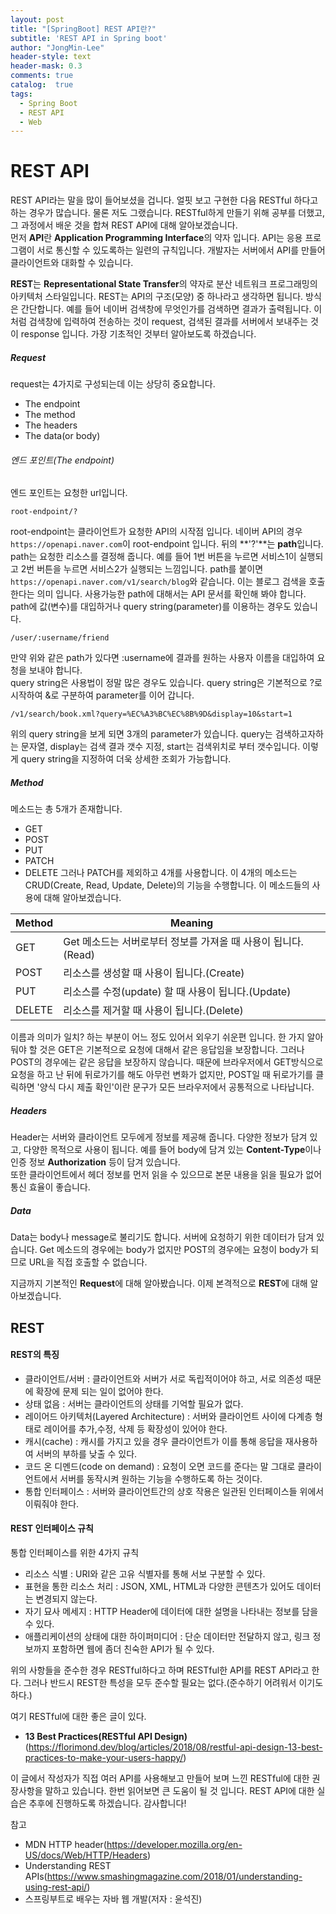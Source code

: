 ```yaml
---
layout: post
title: "[SpringBoot] REST API란?"
subtitle: 'REST API in Spring boot'
author: "JongMin-Lee"
header-style: text
header-mask: 0.3
comments: true
catalog:  true
tags:
  - Spring Boot
  - REST API
  - Web
---
```


# REST API

REST API라는 말을 많이 들어보셨을 겁니다. 얼핏 보고 구현한 다음 RESTful 하다고 하는 경우가 많습니다. 물론 저도 그랬습니다. RESTful하게 만들기 위해 공부를 더했고, 그 과정에서 배운 것을 합쳐 REST API에 대해 알아보겠습니다.  
먼저 **API**란 **Application Programming Interface**의 약자 입니다. API는 응용 프로그램이 서로 통신할 수 있도록하는 일련의 규칙입니다. 개발자는 서버에서 API를 만들어 클라이언트와 대화할 수 있습니다.  

**REST**는 **Representational State Transfer**의 약자로 분산 네트워크 프로그래밍의 아키텍처 스타일입니다. REST는 API의 구조(모양) 중 하나라고 생각하면 됩니다. 방식은 간단합니다. 예를 들어 네이버 검색창에 무엇인가를 검색하면 결과가 출력됩니다. 이 처럼 검색창에 입력하여 전송하는 것이 request, 검색된 결과를 서버에서 보내주는 것이 response 입니다. 가장 기초적인 것부터 알아보도록 하겠습니다.

##### Request
request는 4가지로 구성되는데 이는 상당히 중요합니다.
- The endpoint
- The method
- The headers
- The data(or body)

###### 엔드 포인트(The endpoint)
엔드 포인트는 요청한 url입니다. 
```
root-endpoint/?
```
root-endpoint는 클라이언트가 요청한 API의 시작점 입니다. 네이버 API의 경우 `https://openapi.naver.com`이 root-endpoint 입니다. 뒤의 **'?'**는 **path**입니다. path는 요청한 리소스를 결정해 줍니다. 예를 들어 1번 버튼을 누르면 서비스1이 실행되고 2번 버튼을 누르면 서비스2가 실행되는 느낌입니다. path를 붙이면 `https://openapi.naver.com/v1/search/blog`와 같습니다. 이는 블로그 검색을 호출한다는 의미 입니다. 사용가능한 path에 대해서는 API 문서를 확인해 봐야 합니다.  
path에 값(변수)를 대입하거나 query string(parameter)를 이용하는 경우도 있습니다.  
```
/user/:username/friend
```
만약 위와 같은 path가 있다면 :username에 결과를 원하는 사용자 이름을 대입하여 요청을 보내야 합니다.  
query string은 사용법이 정말 많은 경우도 있습니다. query string은 기본적으로 ?로 시작하여 &로 구분하여 parameter를 이어 갑니다.
```
/v1/search/book.xml?query=%EC%A3%BC%EC%8B%9D&display=10&start=1
```
위의 query string을 보게 되면 3개의 parameter가 있습니다. query는 검색하고자하는 문자열, display는 검색 결과 갯수 지정, start는 검색위치로 부터 갯수입니다. 이렇게 query string을 지정하여 더욱 상세한 조회가 가능합니다.


##### Method
메소드는 총 5개가 존재합니다.
- GET
- POST
- PUT
- PATCH
- DELETE
그러나 PATCH를 제외하고 4개를 사용합니다. 이 4개의 메소드는 CRUD(Create, Read, Update, Delete)의 기능을 수행합니다. 이 메소드들의 사용에 대해 알아보겠습니다.

| Method | Meaning |
| ------ | ------ |
| GET | Get 메소드는 서버로부터 정보를 가져올 때 사용이 됩니다.(Read) |
| POST | 리소스를 생성할 때 사용이 됩니다.(Create) |
| PUT | 리소스를 수정(update) 할 때 사용이 됩니다.(Update) |
| DELETE | 리소스를 제거할 때 사용이 됩니다.(Delete) |

이름과 의미가 일치? 하는 부분이 어느 정도 있어서 외우기 쉬운편 입니다. 한 가지 알아둬야 할 것은 GET은 기본적으로 요청에 대해서 같은 응답임을 보장합니다. 그러나 POST의 경우에는 같은 응답을 보장하지 않습니다. 때문에 브라우저에서 GET방식으로 요청을 하고 난 뒤에 뒤로가기를 해도 아무런 변화가 없지만, POST일 때 뒤로가기를 클릭하면 '양식 다시 제출 확인'이란 문구가 모든 브라우저에서 공통적으로 나타납니다.

##### Headers
Header는 서버와 클라이언트 모두에게 정보를 제공해 줍니다. 다양한 정보가 담겨 있고, 다양한 목적으로 사용이 됩니다. 예를 들어 body에 담겨 있는 **Content-Type**이나 인증 정보 **Authorization** 등이 담겨 있습니다.  
또한 클라이언트에서 헤더 정보를 먼저 읽을 수 있으므로 본문 내용을 읽을 필요가 없어 통신 효율이 좋습니다.

##### Data
Data는 body나 message로 불리기도 합니다. 서버에 요청하기 위한 데이터가 담겨 있습니다. Get 메소드의 경우에는 body가 없지만 POST의 경우에는 요청이 body가 되므로 URL을 직접 호출할 수 없습니다. 

지금까지 기본적인 **Request**에 대해 알아봤습니다. 이제 본격적으로 **REST**에 대해 알아보겠습니다.

## REST
#### REST의 특징
- 클라이언트/서버 : 클라이언트와 서버가 서로 독립적이어야 하고, 서로 의존성 때문에 확장에 문제 되는 일이 없어야 한다.
- 상태 없음 : 서버는 클라이언트의 상태를 기억할 필요가 없다.
- 레이어드 아키텍처(Layered Architecture) : 서버와 클라이언트 사이에 다계층 형태로 레이어를 추가,수정, 삭제 등 확장성이 있어야 한다.
- 캐시(cache) : 캐시를 가지고 있을 경우 클라이언트가 이를 통해 응답을 재사용하여 서버의 부하를 낮출 수 있다.
- 코드 온 디멘드(code on demand) : 요청이 오면 코드를 준다는 말 그대로 클라이언트에서 서버를 동작시켜 원하는 기능을 수행하도록 하는 것이다.
- 통합 인터페이스 : 서버와 클라이언트간의 상호 작용은 일관된 인터페이스들 위에서 이뤄줘야 한다.

#### REST 인터페이스 규칙
통합 인터페이스를 위한 4가지 규칙
- 리소스 식별 : URI와 같은 고유 식별자를 통해 서보 구분할 수 있다.
- 표현을 통한 리소스 처리 : JSON, XML, HTML과 다양한 콘텐츠가 있어도 데이터는 변경되지 않는다.
- 자기 묘사 메세지 : HTTP Header에 데이터에 대한 설명을 나타내는 정보를 담을 수 있다.
- 애플리케이션의 상태에 대한 하이퍼미디어 : 단순 데이터만 전달하지 않고, 링크 정보까지 포함하면 웹에 좀더 친숙한 API가 될 수 있다.

위의 사항들을 준수한 경우 RESTful하다고 하며 RESTful한 API를 REST API라고 한다. 그러나 반드시 REST한 특성을 모두 준수할 필요는 없다.(준수하기 어려워서 이기도 하다.)  

여기 RESTful에 대한 좋은 글이 있다.  
- **13 Best Practices(RESTful API Design)**(https://florimond.dev/blog/articles/2018/08/restful-api-design-13-best-practices-to-make-your-users-happy/)  

이 글에서 작성자가 직접 여러 API를 사용해보고 만들어 보며 느낀 RESTful에 대한 권장사항을 말하고 있습니다. 한번 읽어보면 큰 도움이 될 것 입니다. REST API에 대한 실습은 추후에 진행하도록 하겠습니다. 감사합니다!

참고
- MDN HTTP header(https://developer.mozilla.org/en-US/docs/Web/HTTP/Headers)
- Understanding REST APIs(https://www.smashingmagazine.com/2018/01/understanding-using-rest-api/)
- 스프링부트로 배우는 자바 웹 개발(저자 : 윤석진)